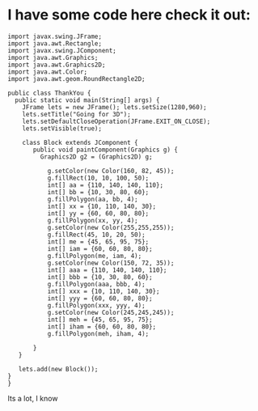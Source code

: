 # I have some code here check it out:

    import javax.swing.JFrame;
    import java.awt.Rectangle;
    import javax.swing.JComponent;
    import java.awt.Graphics;
    import java.awt.Graphics2D;
    import java.awt.Color;
    import java.awt.geom.RoundRectangle2D;

    public class ThankYou {
      public static void main(String[] args) {
        JFrame lets = new JFrame(); lets.setSize(1280,960);
        lets.setTitle("Going for 3D");
        lets.setDefaultCloseOperation(JFrame.EXIT_ON_CLOSE);
        lets.setVisible(true);

        class Block extends JComponent {
           public void paintComponent(Graphics g) {
             Graphics2D g2 = (Graphics2D) g;

               g.setColor(new Color(160, 82, 45));
               g.fillRect(10, 10, 100, 50);
               int[] aa = {110, 140, 140, 110};
               int[] bb = {10, 30, 80, 60};
               g.fillPolygon(aa, bb, 4);
               int[] xx = {10, 110, 140, 30};
               int[] yy = {60, 60, 80, 80};
               g.fillPolygon(xx, yy, 4);
               g.setColor(new Color(255,255,255));
               g.fillRect(45, 10, 20, 50);
               int[] me = {45, 65, 95, 75};
               int[] iam = {60, 60, 80, 80};
               g.fillPolygon(me, iam, 4);
               g.setColor(new Color(150, 72, 35));
               int[] aaa = {110, 140, 140, 110};
               int[] bbb = {10, 30, 80, 60};
               g.fillPolygon(aaa, bbb, 4);
               int[] xxx = {10, 110, 140, 30};
               int[] yyy = {60, 60, 80, 80};
               g.fillPolygon(xxx, yyy, 4);
               g.setColor(new Color(245,245,245));
               int[] meh = {45, 65, 95, 75};
               int[] iham = {60, 60, 80, 80};
               g.fillPolygon(meh, iham, 4);
          
           }
       }

       lets.add(new Block());
    }
    }
Its a lot, I know
